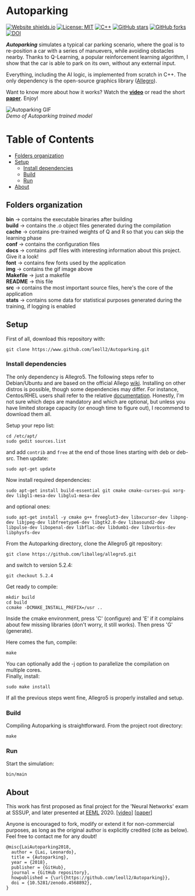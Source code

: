 # Autoparking

 [![Website shields.io](https://img.shields.io/website-up-down-green-red/http/shields.io.svg)](https://leoll2.github.io/Autoparking/)
 [![License: MIT](https://img.shields.io/badge/License-MIT-yellow.svg)](https://opensource.org/licenses/MIT)
 [![C++](https://img.shields.io/badge/C++-blue.svg?style=flat&logo=c++)]()
 [![GitHub stars](https://img.shields.io/github/stars/leoll2/Autoparking.svg?style=social&label=Star&maxAge=2592000)](https://github.com/leoll2/Autoparking/stargazers/)
 [![GitHub forks](https://img.shields.io/github/forks/leoll2/Autoparking.svg?style=social&label=Fork&maxAge=2592000)](https://github.com/leoll2/Autoparking/network/)
 [![DOI](https://zenodo.org/badge/137659116.svg)](https://zenodo.org/badge/latestdoi/137659116)


***Autoparking*** simulates a typical car parking scenario, where the goal is to re-position a car with a series of manuevers, while avoiding obstacles nearby. Thanks to Q-Learning, a popular reinforcement learning algorithm, I show that the car is able to park on its own, without any external input.  

Everything, including the AI logic, is implemented from scratch in C++. The only dependency is the open-source graphics library ([Allegro](https://liballeg.org/)).

Want to know more about how it works? Watch the [**video**](https://www.youtube.com/watch?v=UjPmsWEHtsU) or read the short [**paper**](https://leoll2.github.io/Autoparking/docs/paper_short.pdf). Enjoy!

![Autoparking GIF](img/autoparking.gif)  
*Demo of Autoparking trained model*


Table of Contents
=================

  * [Folders organization](#folders-organization)
  * [Setup](#setup)
     * [Install dependencies](#install-dependencies)
     * [Build](#build)
     * [Run](#run)
  * [About](#about)

## Folders organization

**bin** -> contains the executable binaries after building  
**build** -> contains the .o object files generated during the compilation  
**cache** -> contains pre-trained weights of Q and R so that you can skip the learning phase  
**conf** -> contains the configuration files  
**docs** -> contains .pdf files with interesting information about this project. Give it a look!  
**font** -> contains few fonts used by the application  
**img** -> contains the gif image above  
**Makefile** -> just a makefile  
**README** -> this file  
**src** -> contains the most important source files, here's the core of the application  
**stats** -> contains some data for statistical purposes generated during the training, if logging is enabled  

## Setup

First of all, download this repository with:
```
git clone https://www.github.com/leoll2/Autoparking.git
```

### Install dependencies

The only dependency is Allegro5. The following steps refer to Debian/Ubuntu and are based on the official Allego [wiki](https://wiki.allegro.cc/index.php?title=Install_Allegro5_From_Git/Linux/Debian). Installing on other distros is possible, though some dependencies may differ. For instance, Centos/RHEL users shall refer to the relative [documentation](https://wiki.allegro.cc/index.php?title=Install_Allegro5_From_Git/Linux/Centos).
Honestly, I'm not sure which deps are mandatory and which are optional, but unless you have limited storage capacity (or enough time to figure out), I recommend to download them all.

Setup your repo list:
```
cd /etc/apt/
sudo gedit sources.list
```
and add `contrib` and `free` at the end of those lines starting with deb or deb-src. Then update:

```sudo apt-get update```

Now install required dependencies:
```
sudo apt-get install build-essential git cmake cmake-curses-gui xorg-dev libgl1-mesa-dev libglu1-mesa-dev
```
and optional ones:
```
sudo apt-get install -y cmake g++ freeglut3-dev libxcursor-dev libpng-dev libjpeg-dev libfreetype6-dev libgtk2.0-dev libasound2-dev libpulse-dev libopenal-dev libflac-dev libdumb1-dev libvorbis-dev libphysfs-dev
```

From the Autoparking directory, clone the Allegro5 git repository:
```
git clone https://github.com/liballeg/allegro5.git
```
and switch to version 5.2.4:
```
git checkout 5.2.4
```
Get ready to compile:
```
mkdir build
cd build
ccmake -DCMAKE_INSTALL_PREFIX=/usr ..
```
Inside the cmake environment, press 'C' (configure) and 'E' if it complains about few missing libraries (don't worry, it still works). Then press 'G' (generate).

Here comes the fun, compile:
```
make
```
You can optionally add the -j option to parallelize the compilation on multiple cores.  
Finally, install:
```
sudo make install
```

If all the previous steps went fine, Allegro5 is properly installed and setup.  

### Build

Compiling Autoparking is straightforward. From the project root directory:
```
make
```

### Run

Start the simulation:
```
bin/main
```

## About

This work has first proposed as final project for the 'Neural Networks' exam at SSSUP, and later presented at [EEML](https://www.eeml.eu/home) 2020. [[video](https://www.youtube.com/watch?v=UjPmsWEHtsU)] [[paper](https://leoll2.github.io/Autoparking/docs/paper_short.pdf)]

Anyone is encouraged to fork, modify or extend it for non-commercial purposes, as long as the original author is explicitly credited (cite as below). Feel free to contact me for any doubt!

```
@misc{LaiAutoparking2018,  
  author = {Lai, Leonardo},  
  title = {Autoparking},  
  year = {2018},  
  publisher = {GitHub},  
  journal = {GitHub repository},  
  howpublished = {\url{https://github.com/leoll2/Autoparking}},  
  doi = {10.5281/zenodo.4568892},
}
```
